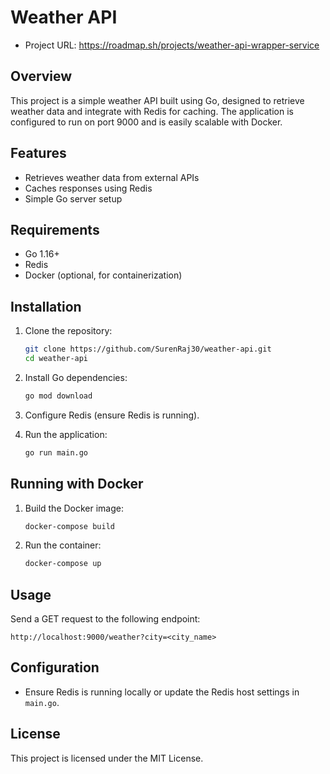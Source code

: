 # Weather API
- Project URL: https://roadmap.sh/projects/weather-api-wrapper-service

## Overview
This project is a simple weather API built using Go, designed to retrieve weather data and integrate with Redis for caching. The application is configured to run on port 9000 and is easily scalable with Docker.

## Features
- Retrieves weather data from external APIs
- Caches responses using Redis
- Simple Go server setup

## Requirements
- Go 1.16+
- Redis
- Docker (optional, for containerization)

## Installation

1. Clone the repository:
   ```bash
   git clone https://github.com/SurenRaj30/weather-api.git
   cd weather-api
   ```

2. Install Go dependencies:
   ```bash
   go mod download
   ```

3. Configure Redis (ensure Redis is running).

4. Run the application:
   ```bash
   go run main.go
   ```

## Running with Docker

1. Build the Docker image:
   ```bash
   docker-compose build
   ```

2. Run the container:
   ```bash
   docker-compose up
   ```

## Usage

Send a GET request to the following endpoint:
```
http://localhost:9000/weather?city=<city_name>
```

## Configuration

- Ensure Redis is running locally or update the Redis host settings in `main.go`.

## License
This project is licensed under the MIT License.
